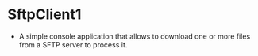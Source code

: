 # SftpClient1
* A simple console application that allows to download one or more files from a SFTP server to process it.
